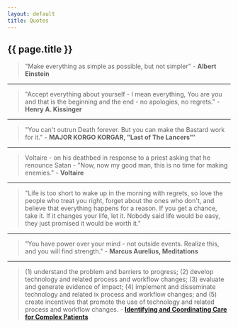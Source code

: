 ```yaml
---
layout: default
title: Quotes
---
```


## {{ page.title }}

> "Make everything as simple as possible, but not simpler" - **Albert Einstein**

---

> "Accept everything about yourself - I mean everything, You are you and that is the beginning and the end - no apologies, no regrets." - **Henry A. Kissinger**

---

> "You can't outrun Death forever. But you can make the Bastard work for it." - **MAJOR KORGO KORGAR, "Last of The Lancers"'**

---

> Voltaire - on his deathbed in response to a priest asking that he renounce Satan - "Now, now my good man, this is no time for making enemies." - **Voltaire**

---

> "Life is too short to wake up in the morning with regrets, so love the people who treat you right, forget about the ones who don\'t, and believe that everything happens for a reason. If you get a chance, take it. If it changes your life, let it. Nobody said life would be easy, they just promised it would be worth it."

---

> "You have power over your mind - not outside events. Realize this, and you will find strength." - **Marcus Aurelius, Meditations**

---

> (1) understand the problem and barriers to progress; (2) develop technology and related process and workflow changes; (3) evaluate and generate evidence of impact; (4) implement and disseminate technology and related ix process and workflow changes; and (5) create incentives that promote the use of technology and related process and workflow changes. - **[Identifying and Coordinating Care for Complex Patients](https://www.rand.org/content/dam/rand/pubs/research_reports/RR1200/RR1234/RAND_RR1234.pdf)**
